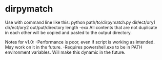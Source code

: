 # dirpymatch
Use with command line like this:
python path/to/dirpymatch.py dir/ect/ory1 dir/ect/ory2 out/put/directory length -exx
All contents that are not duplicate in each other will be copied and pasted to the output directory.

Notes for v1.0:
-Performance is poor, even if script is working as intended. May work on it in the future.
-Requires powershell.exe to be in PATH environment variables. Will make this dynamic in the future.
